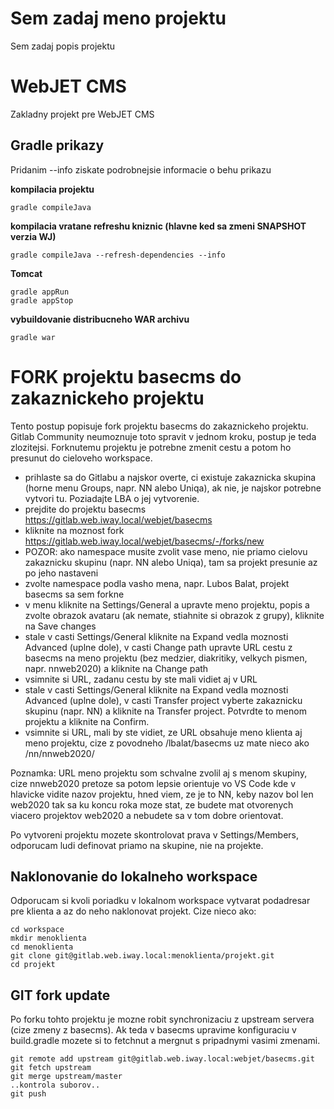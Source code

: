 Sem zadaj meno projektu
=======================
Sem zadaj popis projektu



[comment]: <> (--- Needituj nic za touto ciarou, text nizsie sa ti bude aktualizovat z basecms ---)

WebJET CMS
==========

Zakladny projekt pre WebJET CMS

Gradle prikazy
--------------
Pridanim --info ziskate podrobnejsie informacie o behu prikazu

**kompilacia projektu**
```
gradle compileJava
```

**kompilacia vratane refreshu kniznic (hlavne ked sa zmeni SNAPSHOT verzia WJ)**
```
gradle compileJava --refresh-dependencies --info 
```

**Tomcat**
```
gradle appRun
gradle appStop
```

**vybuildovanie distribucneho WAR archivu**
```
gradle war
```

FORK projektu basecms do zakaznickeho projektu
==============================================
Tento postup popisuje fork projektu basecms do zakaznickeho projektu. Gitlab Community neumoznuje toto spravit v jednom kroku, postup je teda zlozitejsi. Forknutemu projektu je potrebne zmenit cestu a potom ho presunut do cieloveho workspace.

- prihlaste sa do Gitlabu a najskor overte, ci existuje zakaznicka skupina (horne menu Groups, napr. NN alebo Uniqa), ak nie, je najskor potrebne vytvori tu. Poziadajte LBA o jej vytvorenie.
- prejdite do projektu basecms https://gitlab.web.iway.local/webjet/basecms
- kliknite na moznost fork https://gitlab.web.iway.local/webjet/basecms/-/forks/new
- POZOR: ako namespace musite zvolit vase meno, nie priamo cielovu zakaznicku skupinu (napr. NN alebo Uniqa), tam sa projekt presunie az po jeho nastaveni
- zvolte namespace podla vasho mena, napr. Lubos Balat, projekt basecms sa sem forkne
- v menu kliknite na Settings/General a upravte meno projektu, popis a zvolte obrazok avataru (ak nemate, stiahnite si obrazok z grupy), kliknite na Save changes
- stale v casti Settings/General kliknite na Expand vedla moznosti Advanced (uplne dole), v casti Change path upravte URL cestu z basecms na meno projektu (bez medzier, diakritiky, velkych pismen, napr. nnweb2020) a kliknite na Change path
- vsimnite si URL, zadanu cestu by ste mali vidiet aj v URL
- stale v casti Settings/General kliknite na Expand vedla moznosti Advanced (uplne dole), v casti Transfer project vyberte zakaznicku skupinu (napr. NN) a kliknite na Transfer project. Potvrdte to menom projektu a kliknite na Confirm.
- vsimnite si URL, mali by ste vidiet, ze URL obsahuje meno klienta aj meno projektu, cize z povodneho /lbalat/basecms uz mate nieco ako /nn/nnweb2020/

Poznamka: URL meno projektu som schvalne zvolil aj s menom skupiny, cize nnweb2020 pretoze sa potom lepsie orientuje vo VS Code kde v hlavicke vidite nazov projektu, hned viem, ze je to NN, keby nazov bol len web2020 tak sa ku koncu roka moze stat, ze budete mat otvorenych viacero projektov web2020 a nebudete sa v tom dobre orientovat.

Po vytvoreni projektu mozete skontrolovat prava v Settings/Members, odporucam ludi definovat priamo na skupine, nie na projekte.

Naklonovanie do lokalneho workspace
-----------------------------------
Odporucam si kvoli poriadku v lokalnom workspace vytvarat podadresar pre klienta a az do neho naklonovat projekt. Cize nieco ako:

```
cd workspace
mkdir menoklienta
cd menoklienta
git clone git@gitlab.web.iway.local:menoklienta/projekt.git
cd projekt
```

GIT fork update
---------------
Po forku tohto projektu je mozne robit synchronizaciu z upstream servera (cize zmeny z basecms). 
Ak teda v basecms upravime konfiguraciu v build.gradle mozete si to fetchnut a mergnut s pripadnymi vasimi zmenami.

```
git remote add upstream git@gitlab.web.iway.local:webjet/basecms.git
git fetch upstream
git merge upstream/master
..kontrola suborov..
git push
```
